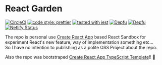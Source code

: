 # React Garden 


[![CircleCI](https://circleci.com/gh/ryota-murakami/react-garden.svg?style=svg)](https://circleci.com/gh/ryota-murakami/react-garden)
[![code style: prettier](https://img.shields.io/badge/code_style-prettier-ff69b4.svg?style=flat-square)](https://github.com/prettier/prettier)
[![tested with jest](https://img.shields.io/badge/tested_with-jest-99424f.svg)](https://github.com/facebook/jest)
[![Depfu](https://badges.depfu.com/badges/4ebfd5309235a66d2243964e424a7472/status.svg)](https://depfu.com)
[![Depfu](https://badges.depfu.com/badges/4ebfd5309235a66d2243964e424a7472/overview.svg)](https://depfu.com/github/ryota-murakami/react-garden?project_id=9783)
[![Netlify Status](https://api.netlify.com/api/v1/badges/3c43b981-1728-4102-9d7c-2fe49a9568a1/deploy-status)](https://app.netlify.com/sites/reactgarden/deploys)

The repo is personal use [Create React App](https://create-react-app.dev/) based React Sandbox for experiment React's new feature, way of implementation something etc...  
So I have no intention to publishing as a polite OSS Project about the repo.  

Also the repo was bootstraped [Create React App TypeScript Templete](https://create-react-app.dev/docs/getting-started#creating-a-typescript-app)!! 🤗
